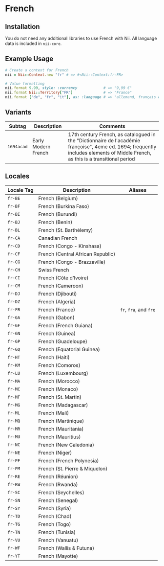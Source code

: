 <!-- This file has been generated. Source: languages/_template.md.erb -->

# French

## Installation

You do not need any additional libraries to use French with Nii.
All language data is included in `nii-core`.

## Example Usage

``` ruby
# Create a context for French
nii = Nii::Context.new "fr" # => #<Nii::Context:fr-FR>

# Value formatting
nii.format 9.99, style: :currency            # => "9,99 €"
nii.format Nii::Territory["FR"]              # => "France"
nii.format ["de", "fr", "it"], as: :language # => "allemand, français et italien"
```

## Variants

<table>
  <thead>
    <tr>
      <th>Subtag</th>
      <th>Description</th>
      <th>Comments</th>
    </tr>
  </thead>
  <tbody>
    <tr>
      <td><code>1694acad</code></td>
      <td>Early Modern French</td>
      <td>17th century French, as catalogued in the "Dictionnaire de l'académie françoise", 4eme ed. 1694; frequently includes elements of Middle French, as this is a transitional period</td>
    </tr>
  </tbody>
</table>

## Locales

<table>
  <thead>
    <tr>
      <th>Locale Tag</th>
      <th>Description</th>
      <th>Aliases</th>
    </tr>
  </thead>
  <tbody>
    <tr>
      <td><code>fr-BE</code></td>
      <td>French (Belgium)</td>
      <td></td>
    </tr>
    <tr>
      <td><code>fr-BF</code></td>
      <td>French (Burkina Faso)</td>
      <td></td>
    </tr>
    <tr>
      <td><code>fr-BI</code></td>
      <td>French (Burundi)</td>
      <td></td>
    </tr>
    <tr>
      <td><code>fr-BJ</code></td>
      <td>French (Benin)</td>
      <td></td>
    </tr>
    <tr>
      <td><code>fr-BL</code></td>
      <td>French (St. Barthélemy)</td>
      <td></td>
    </tr>
    <tr>
      <td><code>fr-CA</code></td>
      <td>Canadian French</td>
      <td></td>
    </tr>
    <tr>
      <td><code>fr-CD</code></td>
      <td>French (Congo - Kinshasa)</td>
      <td></td>
    </tr>
    <tr>
      <td><code>fr-CF</code></td>
      <td>French (Central African Republic)</td>
      <td></td>
    </tr>
    <tr>
      <td><code>fr-CG</code></td>
      <td>French (Congo - Brazzaville)</td>
      <td></td>
    </tr>
    <tr>
      <td><code>fr-CH</code></td>
      <td>Swiss French</td>
      <td></td>
    </tr>
    <tr>
      <td><code>fr-CI</code></td>
      <td>French (Côte d’Ivoire)</td>
      <td></td>
    </tr>
    <tr>
      <td><code>fr-CM</code></td>
      <td>French (Cameroon)</td>
      <td></td>
    </tr>
    <tr>
      <td><code>fr-DJ</code></td>
      <td>French (Djibouti)</td>
      <td></td>
    </tr>
    <tr>
      <td><code>fr-DZ</code></td>
      <td>French (Algeria)</td>
      <td></td>
    </tr>
    <tr>
      <td><code>fr-FR</code></td>
      <td>French (France)</td>
      <td><code>fr</code>, <code>fra</code>, and <code>fre</code></td>
    </tr>
    <tr>
      <td><code>fr-GA</code></td>
      <td>French (Gabon)</td>
      <td></td>
    </tr>
    <tr>
      <td><code>fr-GF</code></td>
      <td>French (French Guiana)</td>
      <td></td>
    </tr>
    <tr>
      <td><code>fr-GN</code></td>
      <td>French (Guinea)</td>
      <td></td>
    </tr>
    <tr>
      <td><code>fr-GP</code></td>
      <td>French (Guadeloupe)</td>
      <td></td>
    </tr>
    <tr>
      <td><code>fr-GQ</code></td>
      <td>French (Equatorial Guinea)</td>
      <td></td>
    </tr>
    <tr>
      <td><code>fr-HT</code></td>
      <td>French (Haiti)</td>
      <td></td>
    </tr>
    <tr>
      <td><code>fr-KM</code></td>
      <td>French (Comoros)</td>
      <td></td>
    </tr>
    <tr>
      <td><code>fr-LU</code></td>
      <td>French (Luxembourg)</td>
      <td></td>
    </tr>
    <tr>
      <td><code>fr-MA</code></td>
      <td>French (Morocco)</td>
      <td></td>
    </tr>
    <tr>
      <td><code>fr-MC</code></td>
      <td>French (Monaco)</td>
      <td></td>
    </tr>
    <tr>
      <td><code>fr-MF</code></td>
      <td>French (St. Martin)</td>
      <td></td>
    </tr>
    <tr>
      <td><code>fr-MG</code></td>
      <td>French (Madagascar)</td>
      <td></td>
    </tr>
    <tr>
      <td><code>fr-ML</code></td>
      <td>French (Mali)</td>
      <td></td>
    </tr>
    <tr>
      <td><code>fr-MQ</code></td>
      <td>French (Martinique)</td>
      <td></td>
    </tr>
    <tr>
      <td><code>fr-MR</code></td>
      <td>French (Mauritania)</td>
      <td></td>
    </tr>
    <tr>
      <td><code>fr-MU</code></td>
      <td>French (Mauritius)</td>
      <td></td>
    </tr>
    <tr>
      <td><code>fr-NC</code></td>
      <td>French (New Caledonia)</td>
      <td></td>
    </tr>
    <tr>
      <td><code>fr-NE</code></td>
      <td>French (Niger)</td>
      <td></td>
    </tr>
    <tr>
      <td><code>fr-PF</code></td>
      <td>French (French Polynesia)</td>
      <td></td>
    </tr>
    <tr>
      <td><code>fr-PM</code></td>
      <td>French (St. Pierre &amp; Miquelon)</td>
      <td></td>
    </tr>
    <tr>
      <td><code>fr-RE</code></td>
      <td>French (Réunion)</td>
      <td></td>
    </tr>
    <tr>
      <td><code>fr-RW</code></td>
      <td>French (Rwanda)</td>
      <td></td>
    </tr>
    <tr>
      <td><code>fr-SC</code></td>
      <td>French (Seychelles)</td>
      <td></td>
    </tr>
    <tr>
      <td><code>fr-SN</code></td>
      <td>French (Senegal)</td>
      <td></td>
    </tr>
    <tr>
      <td><code>fr-SY</code></td>
      <td>French (Syria)</td>
      <td></td>
    </tr>
    <tr>
      <td><code>fr-TD</code></td>
      <td>French (Chad)</td>
      <td></td>
    </tr>
    <tr>
      <td><code>fr-TG</code></td>
      <td>French (Togo)</td>
      <td></td>
    </tr>
    <tr>
      <td><code>fr-TN</code></td>
      <td>French (Tunisia)</td>
      <td></td>
    </tr>
    <tr>
      <td><code>fr-VU</code></td>
      <td>French (Vanuatu)</td>
      <td></td>
    </tr>
    <tr>
      <td><code>fr-WF</code></td>
      <td>French (Wallis &amp; Futuna)</td>
      <td></td>
    </tr>
    <tr>
      <td><code>fr-YT</code></td>
      <td>French (Mayotte)</td>
      <td></td>
    </tr>
  </tbody>
</table>

